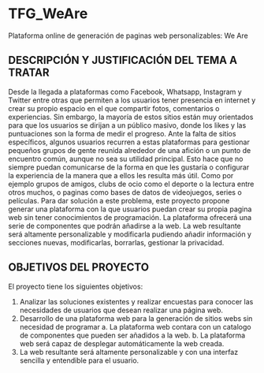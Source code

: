 # TFG_WeAre
Plataforma online de generación de paginas web personalizables: We Are

## DESCRIPCIÓN Y JUSTIFICACIÓN DEL TEMA A TRATAR
Desde la llegada a plataformas como Facebook, Whatsapp, Instagram y Twitter entre otras que permiten a los usuarios tener presencia en internet y crear su propio espacio en el que compartir fotos, comentarios o experiencias. Sin embargo, la mayoría de estos sitios están muy orientados para que los usuarios se dirijan a un público masivo, donde los likes y las puntuaciones son la forma de medir el progreso.
Ante la falta de sitios específicos, algunos usuarios recurren a estas plataformas para gestionar pequeños grupos de gente reunida alrededor de una afición o un punto de encuentro común, aunque no sea su utilidad principal. Esto hace que no siempre puedan comunicarse de la forma en que les gustaría o configurar la experiencia de la manera que a ellos les resulta más útil. Como por ejemplo grupos de amigos, clubs de ocio como el deporte o la lectura entre otros muchos, o paginas como bases de datos de videojuegos, series o películas.
Para dar solución a este problema, este proyecto propone generar una plataforma con la que usuarios puedan crear su propia pagina web sin tener conocimientos de programación. La plataforma ofrecerá una serie de componentes que podrán añadirse a la web. La web resultante será altamente personalizable y modificarla pudiendo añadir información y secciones nuevas, modificarlas, borrarlas, gestionar la privacidad.

## OBJETIVOS DEL PROYECTO
El proyecto tiene los siguientes objetivos:
1.	Analizar las soluciones existentes y realizar encuestas para conocer las necesidades de usuarios que desean realizar una página web.
2.	Desarrollo de una plataforma web para la generación de sitios webs sin necesidad de programar
a.	La plataforma web contara con un catalogo de componentes que pueden ser añadidos a la web.
b.	La plataforma web será capaz de desplegar automáticamente la web creada.
3.	La web resultante será altamente personalizable y con una interfaz sencilla y entendible para el usuario.
